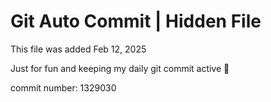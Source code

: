 # Git Auto Commit | Hidden File

This file was added Feb 12, 2025

Just for fun and keeping my daily git commit active 🤪

commit number: 1329030
